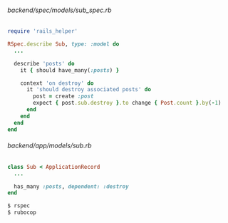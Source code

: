 ###### backend/spec/models/sub_spec.rb

```ruby
require 'rails_helper'

RSpec.describe Sub, type: :model do
  ...

  describe 'posts' do
    it { should have_many(:posts) }

    context 'on destroy' do
      it 'should destroy associated posts' do
        post = create :post
        expect { post.sub.destroy }.to change { Post.count }.by(-1)
      end
    end
  end
end

```

###### backend/app/models/sub.rb

```ruby
class Sub < ApplicationRecord
  ...

  has_many :posts, dependent: :destroy
end

```

```bash
$ rspec
$ rubocop
```

